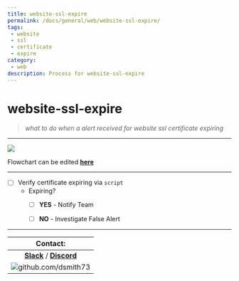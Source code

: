 ```yaml
---
title: website-ssl-expire
permalink: /docs/general/web/website-ssl-expire/
tags: 
 - website
 - ssl
 - certificate
 - expire
category:
 - web
description: Process for website-ssl-expire
---
```


# website-ssl-expire  

> *what to do when a alert received for website ssl certificate expiring* 


---
[![](https://mermaid.ink/img/eyJjb2RlIjoiZ3JhcGggTFJcblxuICBzdWJncmFwaCBzZzAgW1NTTCBFeHBpcmluZ11cbiAgYTEoW0FsZXJ0IFJlY2VpdmVkXSlcbiAgZW5kXG4gIHN1YmdyYXBoIHNnMSBbVmFsaWRhdGVdXG4gIGExIC0uLT4gYTJcbiAgYTJbW1wiZmE6ZmEtY29kZSBWYWxpZGF0ZSBFeHBpcmF0aW9uICZsZTsgMTAgZGF5cyBcIl1dIFxuICBlbmRcblxuICBzdWJncmFwaCBzZzIgW05vdGlmeV1cbiAgYTIgLS4tPiBuM1tbTm90aWZ5IFRlYW1dXVxuICBlbmRcblxuIiwibWVybWFpZCI6eyJ0aGVtZSI6Im5ldXRyYWwifSwidXBkYXRlRWRpdG9yIjpmYWxzZX0)](https://mermaid-js.github.io/mermaid-live-editor/#/edit/eyJjb2RlIjoiZ3JhcGggTFJcblxuICBzdWJncmFwaCBzZzAgW1NTTCBFeHBpcmluZ11cbiAgYTEoW0FsZXJ0IFJlY2VpdmVkXSlcbiAgZW5kXG4gIHN1YmdyYXBoIHNnMSBbVmFsaWRhdGVdXG4gIGExIC0uLT4gYTJcbiAgYTJbW1wiZmE6ZmEtY29kZSBWYWxpZGF0ZSBFeHBpcmF0aW9uICZsZTsgMTAgZGF5cyBcIl1dIFxuICBlbmRcblxuICBzdWJncmFwaCBzZzIgW05vdGlmeV1cbiAgYTIgLS4tPiBuM1tbTm90aWZ5IFRlYW1dXVxuICBlbmRcblxuIiwibWVybWFpZCI6eyJ0aGVtZSI6Im5ldXRyYWwifSwidXBkYXRlRWRpdG9yIjpmYWxzZX0)  

Flowchart can be edited **[here](https://mermaid-js.github.io/mermaid-live-editor)**  

---

- [ ] Verify certificate expiring via `script`  
  * Expiring?
    - [ ] **YES** - Notify Team
    - [ ] **NO** - Investigate False Alert 


---

| Contact: |
| :---------: |
| **[Slack](https://101101workspace.slack.com/archives/D012ESWSXHQ "dsmith73 on 101101 workspace")**  / **[Discord](https://discord.gg/RmzVNzx)** |
| ![github.com/dsmith73](https://avatars1.githubusercontent.com/u/44279121?s=60&u=7a933a33b51505f9d6435eeffae1c8156a47dc77&v=4 "github.com/dsmith73") |
